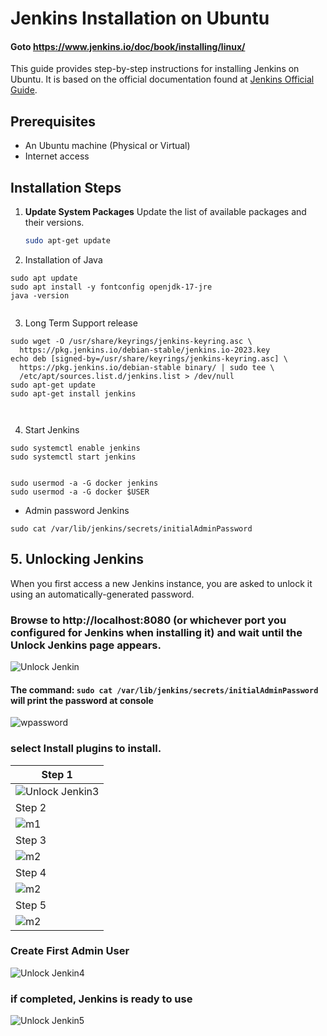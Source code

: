# Jenkins Installation on Ubuntu  
#### Goto https://www.jenkins.io/doc/book/installing/linux/

This guide provides step-by-step instructions for installing Jenkins on Ubuntu. It is based on the official documentation found at [Jenkins Official Guide](https://www.jenkins.io/doc/book/installing/linux/).

## Prerequisites

- An Ubuntu machine (Physical or Virtual)
- Internet access

## Installation Steps

1. **Update System Packages**
   Update the list of available packages and their versions.
   ```bash
   sudo apt-get update
   ```

2. Installation of Java

```
sudo apt update
sudo apt install -y fontconfig openjdk-17-jre
java -version


```

3. Long Term Support release

```
sudo wget -O /usr/share/keyrings/jenkins-keyring.asc \
  https://pkg.jenkins.io/debian-stable/jenkins.io-2023.key
echo deb [signed-by=/usr/share/keyrings/jenkins-keyring.asc] \
  https://pkg.jenkins.io/debian-stable binary/ | sudo tee \
  /etc/apt/sources.list.d/jenkins.list > /dev/null
sudo apt-get update
sudo apt-get install jenkins



```


4.  Start Jenkins

```
sudo systemctl enable jenkins
sudo systemctl start jenkins


sudo usermod -a -G docker jenkins
sudo usermod -a -G docker $USER

```

* Admin password Jenkins

```
sudo cat /var/lib/jenkins/secrets/initialAdminPassword
```


## 5. Unlocking Jenkins

When you first access a new Jenkins instance, you are asked to unlock it using an automatically-generated password.



###  Browse to http://localhost:8080 (or whichever port you configured for Jenkins when installing it) and wait until the Unlock Jenkins page appears.

![Unlock Jenkin](./images/setup-jenkins.jpeg)

#### The command: ```sudo cat /var/lib/jenkins/secrets/initialAdminPassword``` will print the password at console

  ![wpassword](./images/setup-jenkins-02-copying-initial-admin-password.jpg)



### select Install plugins to install.
   | Step 1 |
   |---------|
   | ![Unlock Jenkin3](./images/3.jpg) |
   | Step 2 |  
   |![m1](./images/i0.jpg) | 
   |Step 3 |
   |![m2](./images/i1.jpg) |
   | Step 4 |
   |![m2](./images/i2.jpg)   |
   | Step 5 |
   |![m2](./images/i4.jpg) |



### Create First Admin User

![Unlock Jenkin4](./images/4.jpg)

### if completed, Jenkins is ready to use

![Unlock Jenkin5](./images/5.jpg)